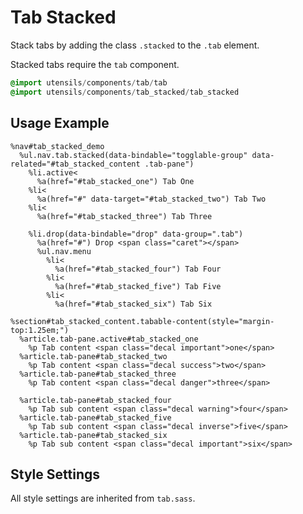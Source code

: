
# Tab Stacked
Stack tabs by adding the class `.stacked` to the `.tab` element.

Stacked tabs require the `tab` component.

```sass
@import utensils/components/tab/tab
@import utensils/components/tab_stacked/tab_stacked
```

## Usage Example

<!--~ markup/tab-stacked.html.haml -->
```haml
%nav#tab_stacked_demo
  %ul.nav.tab.stacked(data-bindable="togglable-group" data-related="#tab_stacked_content .tab-pane")
    %li.active<
      %a(href="#tab_stacked_one") Tab One
    %li<
      %a(href="#" data-target="#tab_stacked_two") Tab Two
    %li<
      %a(href="#tab_stacked_three") Tab Three

    %li.drop(data-bindable="drop" data-group=".tab")
      %a(href="#") Drop <span class="caret"></span>
      %ul.nav.menu
        %li<
          %a(href="#tab_stacked_four") Tab Four
        %li<
          %a(href="#tab_stacked_five") Tab Five
        %li<
          %a(href="#tab_stacked_six") Tab Six

%section#tab_stacked_content.tabable-content(style="margin-top:1.25em;")
  %article.tab-pane.active#tab_stacked_one
    %p Tab content <span class="decal important">one</span>
  %article.tab-pane#tab_stacked_two
    %p Tab content <span class="decal success">two</span>
  %article.tab-pane#tab_stacked_three
    %p Tab content <span class="decal danger">three</span>

  %article.tab-pane#tab_stacked_four
    %p Tab sub content <span class="decal warning">four</span>
  %article.tab-pane#tab_stacked_five
    %p Tab sub content <span class="decal inverse">five</span>
  %article.tab-pane#tab_stacked_six
    %p Tab sub content <span class="decal important">six</span>
```
<!-- end -->

## Style Settings
All style settings are inherited from `tab.sass`.

